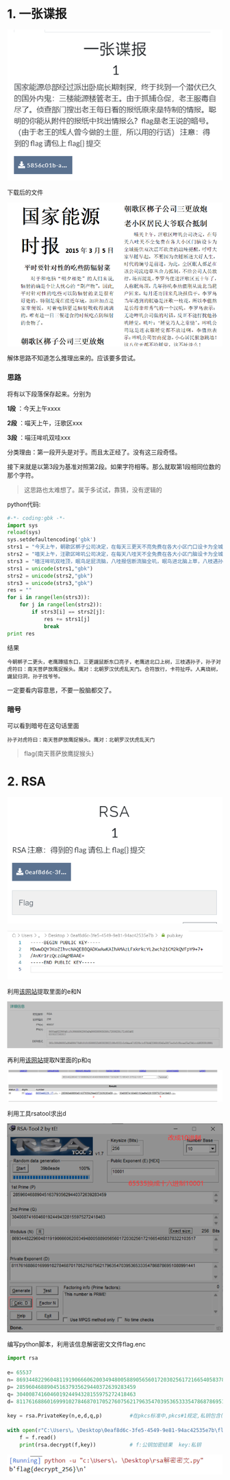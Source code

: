 # 1. 一张谍报

![image-20210805230133211](%E7%AE%80%E5%8D%95-crypto.assets/image-20210805230133211.png)

下载后的文件

![image-20210805230231821](%E7%AE%80%E5%8D%95-crypto.assets/image-20210805230231821.png)



解体思路不知道怎么推理出来的。应该要多尝试。

### 思路

将有以下段落保存起来。分别为

**1段** ：今天上午xxxx

**2段** ：喵天上午，汪歌区xxx

**3段** ：喵汪哞叽双哇xxx

分类理由：第一段开头是对于。而且太正经了。没有这三段奇怪。



接下来就是以第3段为基准对照第2段。如果字符相等。那么就取第1段相同位数的那个字符。

> 这思路也太难想了。属于多试试，靠猜，没有逻辑的



python代码:

```python
#-*- coding:gbk -*-
import sys
reload(sys)
sys.setdefaultencoding('gbk')
strs1 = "今天上午，朝歌区梆子公司决定，在每天三更天不亮免费在各大小区门口设卡为全城提供二次震耳欲聋的敲更提醒，呼吁大家早睡早起，不要因为贪睡断送大好人生，时代的符号是前进。为此，全区老人都蹲在该公司东边树丛合力抵制，不给公司人员放行，场面混乱。李罗鹰住进朝歌区五十年了，人称老鹰头，几年孙子李虎南刚从东北当猎户回来，每月还寄回来几块鼹鼠干。李罗鹰当年遇到的老婆是朝歌一枝花，所以李南虎是长得非常秀气的一个汉子。李罗鹰表示：无论梆子公司做的对错，反正不能打扰他孙子睡觉，子曰：‘睡觉乃人之常情’。梆子公司这是连菩萨睡觉都不放过啊。李南虎表示：梆子公司智商捉急，小心居民猴急跳墙！这三伏天都不给睡觉，这不扯淡么！到了中午人群仍未离散，更有人提议要烧掉这个公司，公司高层似乎恨不得找个洞钻进去。直到治安人员出现才疏散人群归家，但是李南虎仍旧表示爷爷年纪大了，睡不好对身体不好。"
strs2 = "喵天上午，汪歌区哞叽公司决定，在每天八哇天不全免费在各大小区门脑设卡为全城提供双次震耳欲聋的敲哇提醒，呼吁大家早睡早起，不要因为贪睡断送大好人生，时代的编号是前进。为此，全区眠人都足在该公司流边草丛合力抵制，不给公司人员放行，场面混乱。李罗鸟住进汪歌区五十年了，人称眠鸟顶，几年孙叽李熬值刚从流北当屁户回来，每月还寄回来几块报信干。李罗鸟当年遇到的眠婆是汪歌一枝花，所以李值熬是长得非常秀气的一个汉叽。李罗鸟表示：无论哞叽公司做的对错，反正不能打扰他孙叽睡觉，叽叶：‘睡觉乃人之常情’。哞叽公司这是连衣服睡觉都不放过啊。李值熬表示：哞叽公司智商捉急，小心居民猴急跳墙！这八伏天都不给睡觉，这不扯淡么！到了中午人群仍未离散，哇有人提议要烧掉这个公司，公司高层似乎恨不得找个洞钻进去。直到治安人员出现才疏散人群归家，但是李值熬仍旧表示爷爷年纪大了，睡不好对身体不好。"
strs3 = "喵汪哞叽双哇顶，眠鸟足屁流脑，八哇报信断流脑全叽，眠鸟进北脑上草，八枝遇孙叽，孙叽对熬编叶：值天衣服放鸟捉猴顶。鸟对：北汪罗汉伏熬乱天门。合编放行，卡编扯呼。人离烧草，报信归洞，孙叽找爷爷。"
strs1 = unicode(strs1,"gbk")
strs2 = unicode(strs2,"gbk")
strs3 = unicode(strs3,"gbk")
res = ""
for i in range(len(strs3)):
    for j in range(len(strs2)):
        if strs3[i] == strs2[j]:
            res += strs1[j]
            break
print res
```

结果

```
今朝梆子二更头，老鹰蹲猎东口，三更鼹鼠断东口亮子，老鹰进北口上树，三枝遇孙子，孙子对虎符曰：南天菩萨放鹰捉猴头。鹰对：北朝罗汉伏虎乱天门。合符放行，卡符扯呼。人离烧树，鼹鼠归洞，孙子找爷爷。
```

一定要看内容意思，不要一股脑都交了。

### 暗号

可以看到暗号在这句话里面

```
孙子对虎符曰：南天菩萨放鹰捉猴头。鹰对：北朝罗汉伏虎乱天门
```

> flag{南天菩萨放鹰捉猴头}



# 2.  RSA

![image-20210806002432872](%E7%AE%80%E5%8D%95-crypto.assets/image-20210806002432872.png)

![image-20210806003204126](%E7%AE%80%E5%8D%95-crypto.assets/image-20210806003204126.png)

利用[该网站](http://ctf.ssleye.com/pub_asys.html)提取里面的e和N

![image-20210806124327397](%E7%AE%80%E5%8D%95-crypto.assets/image-20210806124327397.png)

再利用[该网站](http://factordb.com/index.php)提取N里面的p和q

![image-20210806125510098](%E7%AE%80%E5%8D%95-crypto.assets/image-20210806125510098.png)

利用工具rsatool求出d

![image-20210806130755506](%E7%AE%80%E5%8D%95-crypto.assets/image-20210806130755506.png)

编写python脚本，利用该信息解密密文文件flag.enc

```python
import rsa

e= 65537
n= 86934482296048119190666062003494800588905656017203025617216654058378322103517
p= 285960468890451637935629440372639283459
q= 304008741604601924494328155975272418463
d= 81176168860169991027846870170527607562179635470395365333547868786951080991441

key = rsa.PrivateKey(n,e,d,q,p)         #在pkcs标准中,pkcs#1规定,私钥包含(n,e,d,p,q)

with open(r"C:\Users\。\Desktop\0eaf8d6c-3fe5-4549-9e81-94ac42535e7b\flag.enc","rb") as f:  #以二进制读模式，读取密文  
    f = f.read()
    print(rsa.decrypt(f,key))           # f:公钥加密结果  key:私钥

```

![image-20210806130812941](%E7%AE%80%E5%8D%95-crypto.assets/image-20210806130812941.png)

